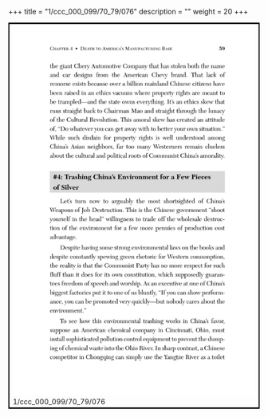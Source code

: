 +++
title = "1/ccc_000_099/70_79/076"
description = ""
weight = 20
+++

<table style="border:2px solid black;max-width:800px;max-height:800px;" 
><tr><td><img class="center-fit-jpg"
src="/jpg_/out_jpg_dbc_076.jpg"  >1/ccc_000_099/70_79/076</img></td></tr></table>